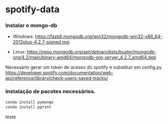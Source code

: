 # spotify-data

### Instalar o mongo-db
- Windows:
https://fastdl.mongodb.org/win32/mongodb-win32-x86_64-2012plus-4.2.7-signed.msi

- Linux:
https://repo.mongodb.org/apt/debian/dists/buster/mongodb-org/4.2/main/binary-amd64/mongodb-org-server_4.2.7_amd64.deb

Necessário gerar um token de acesso do spotify e substituir em config.py
https://developer.spotify.com/documentation/web-api/reference/library/check-users-saved-tracks/

### Instalação de pacotes necessários.

```bash
conda install pymongo
conda install pprint
```

teste
